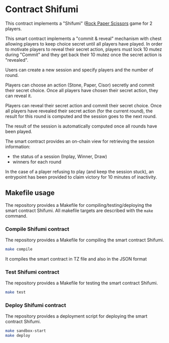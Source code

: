 # Contract Shifumi

This contract implements a "Shifumi" ([Rock Paper
Scissors](https://en.wikipedia.org/wiki/Rock_paper_scissors) game for 2 players.

This smart contract implements a "commit & reveal" mechanism with chest allowing
players to keep choice secret until all players have played. In order to motivate
players to reveal their secret action, players must lock 10 mutez during "Commit"
and they get back their 10 mutez once the secret action is "revealed".

Users can create a new session and specify players and the number of round.

Players can choose an action (Stone, Paper, Cisor) secretly and commit their
secret choice.
Once all players have chosen their secret action, they can reveal it.

Players can reveal their secret action and commit their secret choice.
Once all players have revealed their secret action (for the current round), the
result for this round is computed and the session goes to the next round.

The result of the session is automatically computed once all rounds have been played.

The smart contract provides an on-chain view for retrieving the session information:

- the status of a session (Inplay, Winner, Draw)
- winners for each round

In the case of a player refusing to play (and keep the session stuck), an
entrypoint has been provided to claim victory for 10 minutes of inactivity.

## Makefile usage

The repository provides a Makefile for compiling/testing/deploying the smart
contract Shifumi. All makefile targets are described with the `make` command.

### Compile Shifumi contract

The repository provides a Makefile for compiling the smart contract Shifumi.

```sh
make compile
```

It compiles the smart contract in TZ file and also in the JSON format

### Test Shifumi contract

The repository provides a Makefile for testing the smart contract Shifumi.

```sh
make test
```

### Deploy Shifumi contract

The repository provides a deployment script for deploying the smart contract Shifumi.

```sh
make sandbox-start
make deploy
```
